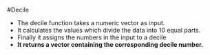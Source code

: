 #Decile 

* The decile function takes a numeric vector as input. <br>
* It calculates the values which divide the data into 10 equal parts.
* Finally it assigns the numbers in the input to a decile 
* **It returns a vector containing the corresponding decile number.**

